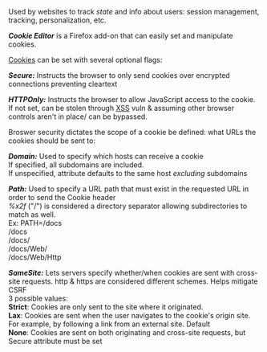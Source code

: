 
Used by websites to track _state_ and info about users: session management, tracking, personalization, etc.  
  
_**Cookie Editor**_ is a Firefox add-on that can easily set and manipulate cookies.  
  
  
  
  
[Cookies](https://developer.mozilla.org/en-US/docs/Web/HTTP/Cookies) can be set with several optional flags:  
  
_**Secure:**_ Instructs the browser to only send cookies over encrypted connections preventing cleartext  
  
  
  
_**HTTPOnly:**_ Instructs the browser to allow JavaScript access to the cookie. If not set, can be stolen through [XSS](XSS.md) vuln & assuming other browser controls aren't in place/ can be bypassed.  
  
  
  
Broswer security dictates the scope of a cookie be defined: what URLs the cookies should be sent to:  
  
_**Domain:**_ Used to specify which hosts can receive a cookie  
If specified, all subdomains are included.  
If unspecified, attribute defaults to the same host _excluding_ subdomains  
  
_**Path:**_ Used to specify a URL path that must exist in the requested URL in order to send the Cookie header  
_%x2f_ ("/") is considered a directory separator allowing subdirectories to match as well.  
Ex: PATH=/docs  
/docs  
/docs/  
/docs/Web/  
/docs/Web/Http  
  
  
  
_**SameSite:**_ Lets servers specify whether/when cookies are sent with cross-site requests. http & https are considered different schemes. Helps mitigate CSRF  
3 possible values:  
**Strict**: Cookies are only sent to the site where it originated.  
**Lax**: Cookies are sent when the user navigates to the cookie's origin site. For example, by following a link from an external site. Default  
**None**: Cookies are sent on both originating and cross-site requests, but Secure attribute must be set